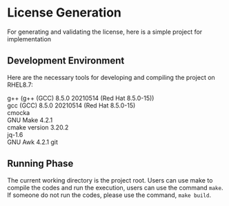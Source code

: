 # License Generation
For generating and validating the license, here is a simple project for implementation


## Development Environment
Here are the necessary tools for developing and compiling the project on RHEL8.7:

g++ (g++ (GCC) 8.5.0 20210514 (Red Hat 8.5.0-15)) \
gcc (GCC) 8.5.0 20210514 (Red Hat 8.5.0-15) \
cmocka \
GNU Make 4.2.1 \
cmake version 3.20.2 \
jq-1.6 \
GNU Awk 4.2.1
git


## Running Phase
The current working directory is the project root. Users can use make to compile the codes
and run the execution, users can use the command `make`. If someone do not run the codes, please use
the command, `make build`.
